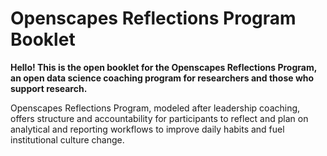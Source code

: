 # Openscapes Reflections Program Booklet

**Hello! This is the open booklet for the Openscapes Reflections Program, an open data science coaching program for researchers and those who support research.**

Openscapes Reflections Program, modeled after leadership coaching, offers structure and accountability for participants to reflect and plan on analytical and reporting workflows to improve daily habits and fuel institutional culture change.
